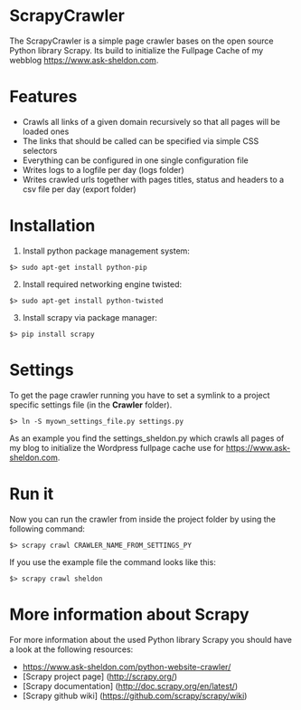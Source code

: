 # ScrapyCrawler
The ScrapyCrawler is a simple page crawler bases on the open source Python library Scrapy. Its build to initialize the Fullpage Cache 
of my webblog https://www.ask-sheldon.com.

# Features 
- Crawls all links of a given domain recursively so that all pages will be loaded ones 
- The links that should be called can be specified via simple  CSS selectors
- Everything can be configured in one single configuration file 
- Writes logs to a logfile per day (logs folder)
- Writes crawled urls together with pages titles, status and headers to a csv file per day (export folder)

# Installation
1. Install python package management system:
```
$> sudo apt-get install python-pip
```
2. Install required networking engine twisted:
``` 
$> sudo apt-get install python-twisted
```
3. Install scrapy via package manager:
```
$> pip install scrapy
```
 
# Settings
To get the page crawler running you have to set a symlink to a project specific settings file (in the **Crawler** folder).

```
$> ln -S myown_settings_file.py settings.py
``` 
As an example you find the settings_sheldon.py which crawls all pages of  my blog to initialize the Wordpress fullpage cache use for 
https://www.ask-sheldon.com.

# Run it
Now you can run the crawler from inside the project folder by using the following command:
```
$> scrapy crawl CRAWLER_NAME_FROM_SETTINGS_PY
```
If you use the example file the command looks like this:
```
$> scrapy crawl sheldon
```

# More information about Scrapy
For more information about the used Python library Scrapy you should have a look at the following resources:

- https://www.ask-sheldon.com/python-website-crawler/
- [Scrapy project page] (http://scrapy.org/)
- [Scrapy documentation] (http://doc.scrapy.org/en/latest/)
- [Scrapy github wiki] (https://github.com/scrapy/scrapy/wiki)